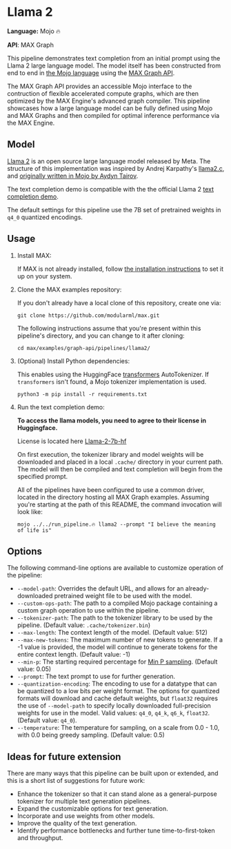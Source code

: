 # Llama 2

**Language:** Mojo 🔥

**API**: MAX Graph

This pipeline demonstrates text completion from an initial prompt using the
Llama 2 large language model. The model itself has been constructed from
end to end in [the Mojo language](https://docs.modular.com/mojo/) using the
[MAX Graph API](https://docs.modular.com/max/graph).

The MAX Graph API provides an accessible Mojo interface to the contruction of
flexible accelerated compute graphs, which are then optimized by the MAX
Engine's advanced graph compiler. This pipeline showcases how a large language
model can be fully defined using Mojo and MAX Graphs and then compiled for
optimal inference performance via the MAX Engine.

## Model

[Llama 2](https://llama.meta.com/llama2/) is an open source large language
model released by Meta. The structure of this implementation was
inspired by Andrej Karpathy's [llama2.c](https://github.com/karpathy/llama2.c),
and [originally written in Mojo by Aydyn Tairov](https://github.com/tairov/llama2.mojo).

The text completion demo is compatible with the the official Llama 2
[text completion demo](https://github.com/facebookresearch/llama/blob/ef351e9cd9496c579bf9f2bb036ef11bdc5ca3d2/example_text_completion.py).

The default settings for this pipeline use the 7B set of pretrained weights in
`q4_0` quantized encodings.

## Usage

1. Install MAX:

   If MAX is not already installed, follow
   [the installation instructions](https://docs.modular.com/max/install)
   to set it up on your system.

2. Clone the MAX examples repository:

   If you don't already have a local clone of this repository, create one via:

   ```shell
   git clone https://github.com/modularml/max.git
   ```

   The following instructions assume that you're present within this pipeline's
   directory, and you can change to it after cloning:

   ```shell
   cd max/examples/graph-api/pipelines/llama2/
   ```

3. (Optional) Install Python dependencies:

   This enables using the HuggingFace
   [transformers](https://github.com/huggingface/transformers) AutoTokenizer.
   If `transformers` isn't found, a Mojo tokenizer implementation is used.

   ```shell
   python3 -m pip install -r requirements.txt
   ```

4. Run the text completion demo:

   **To access the llama models, you need to agree to their license in Huggingface.**

   License is located here [Llama-2-7b-hf](https://huggingface.co/meta-llama/Llama-2-7b-hf)

   On first execution, the tokenizer library and model weights will be
   downloaded and placed in a local `.cache/` directory in your current path.
   The model will then be compiled and text completion will begin from the
   specified prompt.

   All of the pipelines have been configured to use a common driver, located
   in the directory hosting all MAX Graph examples. Assuming you're starting
   at the path of this README, the command invocation will look like:

   ```shell
   mojo ../../run_pipeline.🔥 llama2 --prompt "I believe the meaning of life is"
   ```

## Options

The following command-line options are available to customize operation of the
pipeline:

- `--model-path`: Overrides the default URL, and allows for an
  already-downloaded pretrained weight file to be used with the model.
- `--custom-ops-path`: The path to a compiled Mojo package containing a custom
   graph operation to use within the pipeline.
- `--tokenizer-path`: The path to the tokenizer library to be used by the
   pipeline. (Default value: `.cache/tokenizer.bin`)
- `--max-length`: The context length of the model.
  (Default value: 512)
- `--max-new-tokens`: The maximum number of new tokens to generate. If a -1
  value is provided, the model will continue to generate tokens for the entire
  context length. (Default value: -1)
- `--min-p`: The starting required percentage for
  [Min P sampling](https://github.com/ggerganov/llama.cpp/pull/3841).
  (Default value: 0.05)
- `--prompt`: The text prompt to use for further generation.
- `--quantization-encoding`: The encoding to use for a datatype that can be
  quantized to a low bits per weight format. The options for quantized formats
  will download and cache default weights, but `float32` requires the use of
  `--model-path` to specify locally downloaded full-precision weights for use
  in the model.
  Valid values: `q4_0`, `q4_k`, `q6_k`, `float32`.
  (Default value: `q4_0`).
- `--temperature`: The temperature for sampling, on a scale from 0.0 - 1.0,
  with 0.0 being greedy sampling. (Default value: 0.5)

## Ideas for future extension

There are many ways that this pipeline can be built upon or extended, and
this is a short list of suggestions for future work:

- Enhance the tokenizer so that it can stand alone as a general-purpose
tokenizer for multiple text generation pipelines.
- Expand the customizable options for text generation.
- Incorporate and use weights from other models.
- Improve the quality of the text generation.
- Identify performance bottlenecks and further tune time-to-first-token and
throughput.
